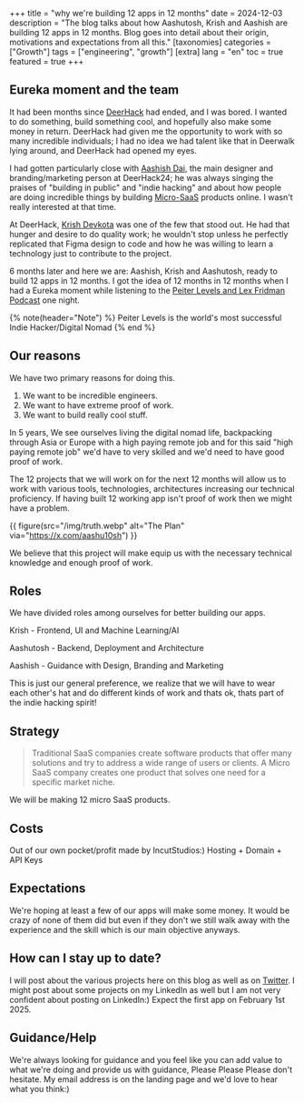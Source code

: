 +++
title = "why we're building 12 apps in 12 months"
date = 2024-12-03
description = "The blog talks about how Aashutosh, Krish and Aashish are building 12 apps in 12 months. Blog goes into detail about their origin, motivations and expectations from all this."
[taxonomies]
categories = ["Growth"]
tags = ["engineering", "growth"]
[extra]
lang = "en"
toc = true
featured = true
+++

## Eureka moment and the team

It had been months since [DeerHack](https://deerhack.deerwalk.edu.np) had ended, and I was bored. I wanted to do something, build something cool, and hopefully also make some money in return. DeerHack had given me the opportunity to work with so many incredible individuals; I had no idea we had talent like that in Deerwalk lying around, and DeerHack had opened my eyes.

I had gotten particularly close with [Aashish Dai](https://www.linkedin.com/in/aashish-kadel-93b8b2239/), the main designer and branding/marketing person at DeerHack24; he was always singing the praises of "building in public" and "indie hacking" and about how people are doing incredible things by building [Micro-SaaS](https://hackernoon.com/micro-saas-what-it-is-and-how-to-build-one) products online. I wasn't really interested at that time.

At DeerHack, [Krish Devkota](https://www.linkedin.com/in/krish-devkota) was one of the few that stood out. He had that hunger and desire to do quality work; he wouldn't stop unless he perfectly replicated that Figma design to code and how he was willing to learn a technology just to contribute to the project.

6 months later and here we are: Aashish, Krish and Aashutosh, ready to build 12 apps in 12 months. I got the idea of 12 months in 12 months when I had a Eureka moment while listening to the [Peiter Levels and Lex Fridman Podcast](https://www.youtube.com/watch?v=oFtjKbXKqbg&t=2590s) one night.

{% note(header="Note") %}
Peiter Levels is the world's most successful Indie Hacker/Digital Nomad
{% end %}

## Our reasons
We have two primary reasons for doing this.
1. We want to be incredible engineers.
2. We want to have extreme proof of work.
3. We want to build really cool stuff.

In 5 years, We see ourselves living the digital nomad life, backpacking through Asia or Europe with a high paying remote job and for this said "high paying remote job" we'd have to very skilled and we'd need to have good proof of work.

The 12 projects that we will work on for the next 12 months will allow us to work with various tools, technologies, architectures increasing our technical proficiency. If having built 12 working app isn't proof of work then we might have a problem. 

{{ figure(src="/img/truth.webp" alt="The Plan" via="https://x.com/aashu10sh") }}


We believe that this project will make equip us with the necessary technical knowledge and enough proof of work.

## Roles
We have divided roles among ourselves for better building our apps.

Krish - Frontend, UI and Machine Learning/AI

Aashutosh - Backend, Deployment and Architecture

Aashish - Guidance with Design, Branding and Marketing

This is just our general preference, we realize that we will have to wear each other's hat and do different kinds of work and thats ok, thats part of the indie hacking spirit!

## Strategy
> Traditional SaaS companies create software products that offer many solutions and try to address a wide range of users or clients.
> A Micro SaaS company creates one product that solves one need for a specific market niche.

We will be making 12 micro SaaS products.

## Costs
Out of our own pocket/profit made by IncutStudios:) Hosting + Domain + API Keys

## Expectations
We're hoping at least a few of our apps will make some money. It would be crazy of none of them did but even if they don't we still walk away with the experience and the skill which is our main objective anyways.

## How can I stay up to date?
I will post about the various projects here on this blog as well as on [Twitter](https://x.com/aashu10sh). I might post about some projects on my LinkedIn as well but I am not very confident about posting on LinkedIn:) Expect the first app on February 1st 2025.

## Guidance/Help
We're always looking for guidance and you feel like you can add value to what we're doing and provide us with guidance, Please Please Please don't hesitate. My email address is on the landing page and we'd love to hear what you think:)



